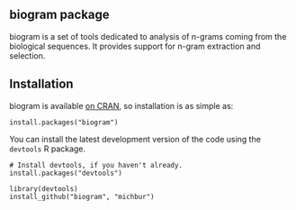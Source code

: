 biogram package
------------

biogram is a set of tools dedicated to analysis of n-grams coming from the biological sequences. It provides support for n-gram extraction and selection.

Installation
------------

biogram is available [on CRAN](http://cran.r-project.org/web/packages/biogram/), so installation is as simple as:

```
install.packages("biogram")
```

You can install the latest development version of the code using the `devtools` R package.

```
# Install devtools, if you haven't already.
install.packages("devtools")

library(devtools)
install_github("biogram", "michbur")
```